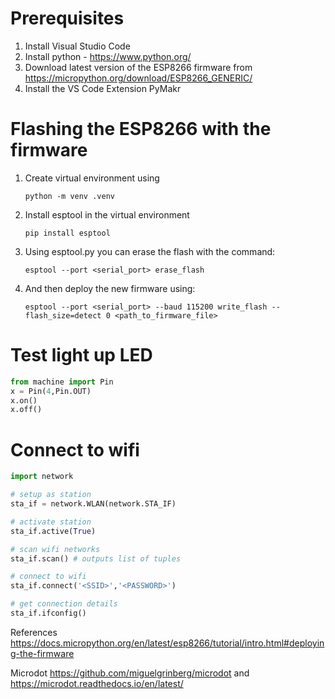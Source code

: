 
# Prerequisites
1. Install Visual Studio Code
2. Install python - https://www.python.org/
3. Download latest version of the ESP8266 firmware from https://micropython.org/download/ESP8266_GENERIC/
4. Install the VS Code Extension PyMakr

# Flashing the ESP8266 with the firmware

1. Create virtual environment using

    `python -m venv .venv`

2. Install esptool in the virtual environment 

    `pip install esptool`

3. Using esptool.py you can erase the flash with the command: 

    `esptool --port <serial_port> erase_flash` 

4. And then deploy the new firmware using:

    `esptool --port <serial_port> --baud 115200 write_flash --flash_size=detect 0 <path_to_firmware_file>`

# Test light up LED

 ```python
 from machine import Pin
x = Pin(4,Pin.OUT)
x.on()
x.off()
```

# Connect to wifi
```python
import network

# setup as station
sta_if = network.WLAN(network.STA_IF)

# activate station
sta_if.active(True)

# scan wifi networks
sta_if.scan() # outputs list of tuples

# connect to wifi
sta_if.connect('<SSID>','<PASSWORD>')

# get connection details
sta_if.ifconfig()


```
References
https://docs.micropython.org/en/latest/esp8266/tutorial/intro.html#deploying-the-firmware

Microdot https://github.com/miguelgrinberg/microdot and
https://microdot.readthedocs.io/en/latest/
